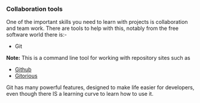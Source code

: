 ### Collaboration tools

One of the important skills you need to learn with projects is collaboration and team work. There are tools to help with this,  notably from the free software world there is:-

* Git

__Note:__ This is a command line tool for working with repository sites such as 

* [Github](https://github.com/)
* [Gitorious](http://www.gitorious.com/) 

Git has many powerful features, designed to make life easier for developers, even though there IS a learning curve to learn how to use it. 
